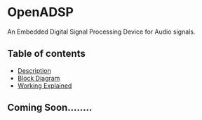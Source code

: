 # OpenADSP
An Embedded Digital Signal Processing Device for Audio signals.

## Table of contents
* [Description](#Description)
* [Block Diagram](#Block-Diagram)
* [Working Explained](#Working-Explained)

## Coming Soon........
